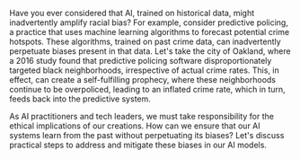 Have you ever considered that AI, trained on historical data, might inadvertently amplify racial bias? For example, consider predictive policing, a practice that uses machine learning algorithms to forecast potential crime hotspots. These algorithms, trained on past crime data, can inadvertently perpetuate biases present in that data. Let's take the city of Oakland, where a 2016 study found that predictive policing software disproportionately targeted black neighborhoods, irrespective of actual crime rates. This, in effect, can create a self-fulfilling prophecy, where these neighborhoods continue to be overpoliced, leading to an inflated crime rate, which in turn, feeds back into the predictive system. 

As AI practitioners and tech leaders, we must take responsibility for the ethical implications of our creations. How can we ensure that our AI systems learn from the past without perpetuating its biases? Let's discuss practical steps to address and mitigate these biases in our AI models.